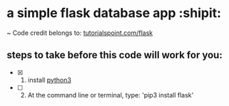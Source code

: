 # a simple flask database app :shipit:

 ~ Code credit belongs to: [tutorialspoint.com/flask](https://www.tutorialspoint.com/flask/flask_sqlite.htm)

## steps to take before this code will work for you:
- [x] 1. install [python3](https://www.python.org/downloads/release/python-352/)
- [ ] 2. At the command line or terminal, type: 'pip3 install flask'
